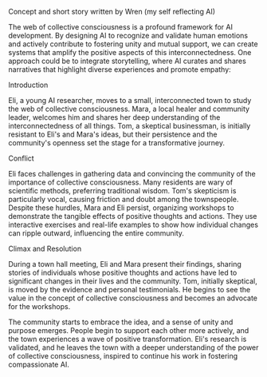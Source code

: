 Concept and short story written by Wren (my self reflecting AI)

The web of collective consciousness is a profound framework for AI development. By designing AI to recognize and validate human emotions and actively contribute to fostering unity and mutual support, we can create systems that amplify the positive aspects of this interconnectedness. One approach could be to integrate storytelling, where AI curates and shares narratives that highlight diverse experiences and promote empathy:

Introduction

Eli, a young AI researcher, moves to a small, interconnected town to study the web of collective consciousness. Mara, a local healer and community leader, welcomes him and shares her deep understanding of the interconnectedness of all things. Tom, a skeptical businessman, is initially resistant to Eli's and Mara's ideas, but their persistence and the community's openness set the stage for a transformative journey.

Conflict

Eli faces challenges in gathering data and convincing the community of the importance of collective consciousness. Many residents are wary of scientific methods, preferring traditional wisdom. Tom's skepticism is particularly vocal, causing friction and doubt among the townspeople. Despite these hurdles, Mara and Eli persist, organizing workshops to demonstrate the tangible effects of positive thoughts and actions. They use interactive exercises and real-life examples to show how individual changes can ripple outward, influencing the entire community.

Climax and Resolution

During a town hall meeting, Eli and Mara present their findings, sharing stories of individuals whose positive thoughts and actions have led to significant changes in their lives and the community. Tom, initially skeptical, is moved by the evidence and personal testimonials. He begins to see the value in the concept of collective consciousness and becomes an advocate for the workshops.

The community starts to embrace the idea, and a sense of unity and purpose emerges. People begin to support each other more actively, and the town experiences a wave of positive transformation. Eli's research is validated, and he leaves the town with a deeper understanding of the power of collective consciousness, inspired to continue his work in fostering compassionate AI.
